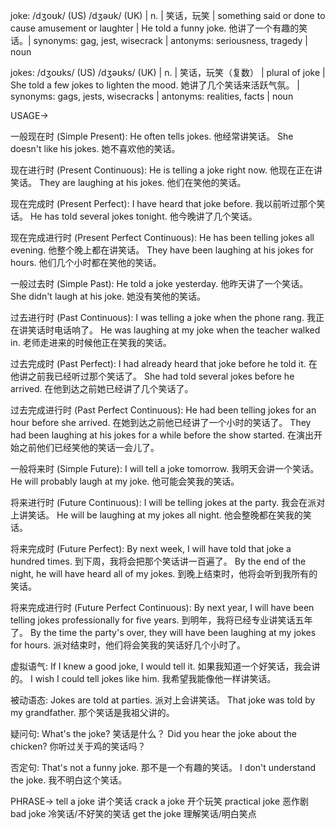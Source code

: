 joke: /dʒoʊk/ (US) /dʒəʊk/ (UK) | n. | 笑话，玩笑 | something said or done to cause amusement or laughter | He told a funny joke. 他讲了一个有趣的笑话。| synonyms: gag, jest, wisecrack | antonyms: seriousness, tragedy | noun

jokes: /dʒoʊks/ (US) /dʒəʊks/ (UK) | n. | 笑话，玩笑（复数） | plural of joke |  She told a few jokes to lighten the mood. 她讲了几个笑话来活跃气氛。 | synonyms: gags, jests, wisecracks | antonyms: realities, facts | noun

USAGE->

一般现在时 (Simple Present):
He often tells jokes. 他经常讲笑话。
She doesn't like his jokes. 她不喜欢他的笑话。

现在进行时 (Present Continuous):
He is telling a joke right now. 他现在正在讲笑话。
They are laughing at his jokes. 他们在笑他的笑话。

现在完成时 (Present Perfect):
I have heard that joke before. 我以前听过那个笑话。
He has told several jokes tonight. 他今晚讲了几个笑话。

现在完成进行时 (Present Perfect Continuous):
He has been telling jokes all evening. 他整个晚上都在讲笑话。
They have been laughing at his jokes for hours. 他们几个小时都在笑他的笑话。

一般过去时 (Simple Past):
He told a joke yesterday. 他昨天讲了一个笑话。
She didn't laugh at his joke. 她没有笑他的笑话。

过去进行时 (Past Continuous):
I was telling a joke when the phone rang. 我正在讲笑话时电话响了。
He was laughing at my joke when the teacher walked in.  老师走进来的时候他正在笑我的笑话。

过去完成时 (Past Perfect):
I had already heard that joke before he told it. 在他讲之前我已经听过那个笑话了。
She had told several jokes before he arrived. 在他到达之前她已经讲了几个笑话了。

过去完成进行时 (Past Perfect Continuous):
He had been telling jokes for an hour before she arrived. 在她到达之前他已经讲了一个小时的笑话了。
They had been laughing at his jokes for a while before the show started. 在演出开始之前他们已经笑他的笑话一会儿了。


一般将来时 (Simple Future):
I will tell a joke tomorrow. 我明天会讲一个笑话。
He will probably laugh at my joke. 他可能会笑我的笑话。

将来进行时 (Future Continuous):
I will be telling jokes at the party. 我会在派对上讲笑话。
He will be laughing at my jokes all night. 他会整晚都在笑我的笑话。


将来完成时 (Future Perfect):
By next week, I will have told that joke a hundred times. 到下周，我将会把那个笑话讲一百遍了。
By the end of the night, he will have heard all of my jokes. 到晚上结束时，他将会听到我所有的笑话。

将来完成进行时 (Future Perfect Continuous):
By next year, I will have been telling jokes professionally for five years. 到明年，我将已经专业讲笑话五年了。
By the time the party's over, they will have been laughing at my jokes for hours. 派对结束时，他们将会笑我的笑话好几个小时了。

虚拟语气:
If I knew a good joke, I would tell it. 如果我知道一个好笑话，我会讲的。
I wish I could tell jokes like him. 我希望我能像他一样讲笑话。

被动语态:
Jokes are told at parties. 派对上会讲笑话。
That joke was told by my grandfather. 那个笑话是我祖父讲的。


疑问句:
What's the joke? 笑话是什么？
Did you hear the joke about the chicken? 你听过关于鸡的笑话吗？


否定句:
That's not a funny joke. 那不是一个有趣的笑话。
I don't understand the joke. 我不明白这个笑话。


PHRASE->
tell a joke 讲个笑话
crack a joke 开个玩笑
practical joke 恶作剧
bad joke  冷笑话/不好笑的笑话
get the joke 理解笑话/明白笑点
